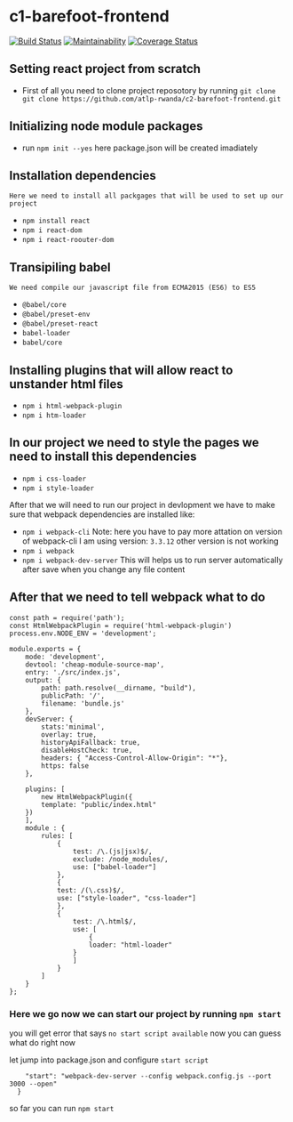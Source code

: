 # c1-barefoot-frontend

[![Build Status](https://travis-ci.com/atlp-rwanda/c2-barefoot-frontend.svg?branch=develop)](https://travis-ci.com/atlp-rwanda/c2-barefoot-frontend)
[![Maintainability](https://api.codeclimate.com/v1/badges/0e0e17e256bddb871c2b/maintainability)](https://codeclimate.com/github/atlp-rwanda/c2-barefoot-frontend/maintainability)
[![Coverage Status](https://coveralls.io/repos/github/atlp-rwanda/c2-barefoot-frontend/badge.svg?branch=develop)](https://coveralls.io/github/atlp-rwanda/c2-barefoot-frontend?branch=develop)

## Setting react project from scratch

- First of all you need to clone project reposotory by running
  `git clone git clone https://github.com/atlp-rwanda/c2-barefoot-frontend.git`

## Initializing node module packages

- run `npm init --yes` here package.json will be created imadiately

## Installation dependencies

    Here we need to install all packgages that will be used to set up our project

- `npm install react`
- `npm i react-dom`
- `npm i react-roouter-dom`

## Transipiling babel

    We need compile our javascript file from ECMA2015 (ES6) to ES5

- `@babel/core`
- `@babel/preset-env`
- `@babel/preset-react`
- `babel-loader`
- `babel/core`

## Installing plugins that will allow react to unstander html files

- `npm i html-webpack-plugin`
- `npm i htm-loader`

## In our project we need to style the pages we need to install this dependencies

- `npm i css-loader`
- `npm i style-loader`

After that we will need to run our project in devlopment
we have to make sure that webpack dependencies are installed like:

- `npm i webpack-cli` Note: here you have to pay more attation on version of webpack-cli I am using version: `3.3.12` other version is not working
- `npm i webpack`
- `npm i webpack-dev-server` This will helps us to run server automatically after save when you change any file content

## After that we need to tell webpack what to do

```const webpack = require('webpack');
const path = require('path');
const HtmlWebpackPlugin = require('html-webpack-plugin')
process.env.NODE_ENV = 'development';

module.exports = {
    mode: 'development',
    devtool: 'cheap-module-source-map',
    entry: './src/index.js',
    output: {
        path: path.resolve(__dirname, "build"),
        publicPath: '/',
        filename: 'bundle.js'
    },
    devServer: {
        stats:'minimal',
        overlay: true,
        historyApiFallback: true,
        disableHostCheck: true,
        headers: { "Access-Control-Allow-Origin": "*"},
        https: false
    },

    plugins: [
        new HtmlWebpackPlugin({
        template: "public/index.html"
    })
    ],
    module : {
        rules: [
            {
                test: /\.(js|jsx)$/,
                exclude: /node_modules/,
                use: ["babel-loader"]
            },
            {
            test: /(\.css)$/,
            use: ["style-loader", "css-loader"]
            },
            {
                test: /\.html$/,
                use: [
                    {
                    loader: "html-loader"
                }
                ]
            }
        ]
    }
};
```

### Here we go now we can start our project by running `npm start`

you will get error that says `no start script available` now you can guess what do right now

let jump into package.json and configure `start script`

```"scripts": {
    "start": "webpack-dev-server --config webpack.config.js --port 3000 --open"
  }
```

so far you can run `npm start`
